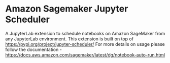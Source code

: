 # Amazon Sagemaker Jupyter Scheduler

A JupyterLab extension to schedule notebooks on Amazon SageMaker from any JupyterLab environment. This extension is built on top of https://pypi.org/project/jupyter-scheduler/
For more details on usage please follow the documentation - https://docs.aws.amazon.com/sagemaker/latest/dg/notebook-auto-run.html


